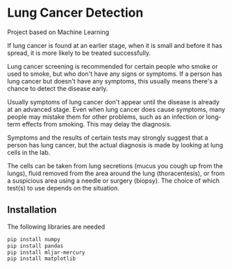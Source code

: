 
# Lung Cancer Detection

Project based on Machine Learning

If lung cancer is found at an earlier stage, when it is small and before it has spread, it is more likely to be treated successfully.

Lung cancer screening is recommended for certain people who smoke or used to smoke, but who don't have any signs or symptoms. If a person has lung cancer but doesn't have any symptoms, this usually means there's a chance to detect the disease early.

Usually symptoms of lung cancer don't appear until the disease is already at an advanced stage. Even when lung cancer does cause symptoms, many people may mistake them for other problems, such as an infection or long-term effects from smoking. This may delay the diagnosis.

Symptoms and the results of certain tests may strongly suggest that a person has lung cancer, but the actual diagnosis is made by looking at lung cells in the lab.

The cells can be taken from lung secretions (mucus you cough up from the lungs), fluid removed from the area around the lung (thoracentesis), or from a suspicious area using a needle or surgery (biopsy). The choice of which test(s) to use depends on the situation.

## Installation

The following libraries are needed

```bash
pip install numpy
pip install pandas
pip install mljar-mercury
pip install matplotlib
```
    
